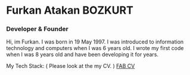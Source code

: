# Furkan Atakan BOZKURT
### Developer & Founder

Hi, im Furkan. I was born in 19 May 1997. I was introduced to information technology and computers when I was 6 years old. I wrote my first code when I was 8 years old and have been developing it for years.

My Tech Stack: ( Please look at the my CV. )
[FAB CV](https://depo.nibgat.com/index.php/s/TGIsij49aPtiwTE)
